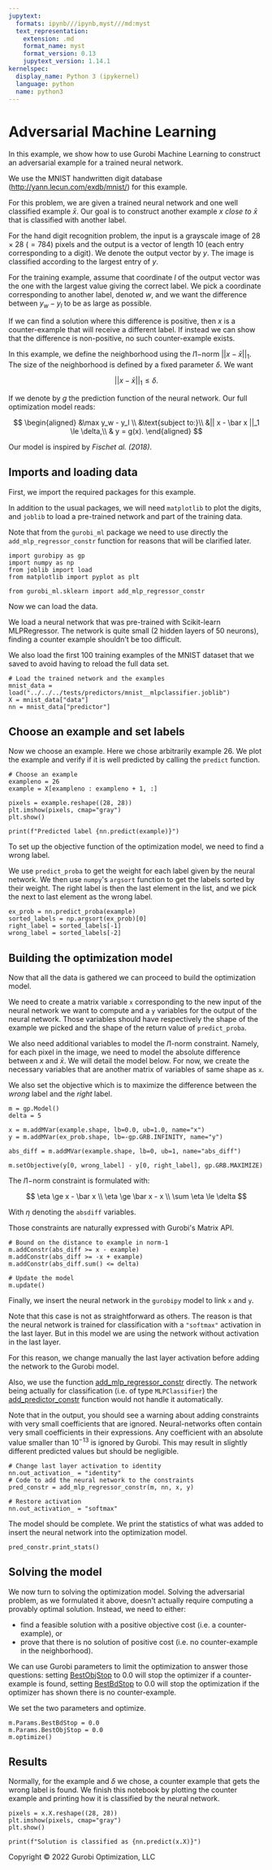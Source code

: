 ```yaml
---
jupytext:
  formats: ipynb///ipynb,myst///md:myst
  text_representation:
    extension: .md
    format_name: myst
    format_version: 0.13
    jupytext_version: 1.14.1
kernelspec:
  display_name: Python 3 (ipykernel)
  language: python
  name: python3
---
```


# Adversarial Machine Learning

In this example, we show how to use Gurobi Machine Learning to construct an adversarial example for a trained neural network.

We use the MNIST handwritten digit database (http://yann.lecun.com/exdb/mnist/) for this example.

For this problem, we are given a trained neural network and one well classified example $\bar x$.
Our goal is to construct another example $x$ _close to_ $\bar x$ that is classified with another label.

For the hand digit recognition problem, the input is a grayscale image of $28 \times 28$ ($=784$) pixels and the output is a vector of length 10 (each entry corresponding to a digit). We denote the output vector by $y$. The image is classified according to the largest entry of $y$.

For the training example, assume that coordinate $l$ of the output vector was the one with the largest value giving the correct label. We pick a coordinate corresponding to another label, denoted $w$, and we want the difference between $y_w - y_l$ to be as large as possible.

If we can find a solution where this difference is positive, then $x$ is a counter-example that will receive a different label. If instead we can show that the difference is non-positive, no such counter-example exists.

In this example, we define the neighborhood using the $l1-$norm $|| x - \bar x ||_1$. The size of the neighborhood is defined by a fixed parameter $\delta$. We want

$$
|| x - \bar x ||_1 \le \delta.
$$

If we denote by $g$ the prediction function of the neural network. Our full optimization model reads:

$$
\begin{aligned}
&\max y_w - y_l \\
&\text{subject to:}\\
&|| x - \bar x ||_1 \le \delta,\\
& y = g(x).
\end{aligned}
$$


Our model is inspired by <cite data-cite="fischetti_jo_2018">Fischet al. (2018)</cite>.

## Imports and loading data

First, we import the required packages for this example.

In addition to the usual packages, we will need `matplotlib` to plot the digits, and `joblib` to load a pre-trained network and part of the training data.

Note that from the `gurobi_ml` package we need to use directly the `add_mlp_regressor_constr` function for reasons that will be clarified later.

```{code-cell}
import gurobipy as gp
import numpy as np
from joblib import load
from matplotlib import pyplot as plt

from gurobi_ml.sklearn import add_mlp_regressor_constr
```

Now we can load the data.

We load a neural network that was pre-trained with Scikit-learn MLPRegressor. The network is quite small (2 hidden layers of 50 neurons), finding a counter example shouldn't be too difficult.

We also load the first 100 training examples of the MNIST dataset that we saved to avoid having to reload the full data set.

```{code-cell}
# Load the trained network and the examples
mnist_data = load("../../../tests/predictors/mnist__mlpclassifier.joblib")
X = mnist_data["data"]
nn = mnist_data["predictor"]
```

## Choose an example and set labels

Now we choose an example. Here we chose arbitrarily example 26.
We plot the example and verify if it is well predicted by calling the `predict` function.

```{code-cell}
# Choose an example
exampleno = 26
example = X[exampleno : exampleno + 1, :]

pixels = example.reshape((28, 28))
plt.imshow(pixels, cmap="gray")
plt.show()

print(f"Predicted label {nn.predict(example)}")
```

To set up the objective function of the optimization model, we need to find a wrong label.

We use `predict_proba` to get the weight for each label given by the neural network.
We then use `numpy`'s `argsort` function to get the labels sorted by their weight.
The right label is then the last element in the list, and we pick the next to last element as the wrong label.

```{code-cell}
ex_prob = nn.predict_proba(example)
sorted_labels = np.argsort(ex_prob)[0]
right_label = sorted_labels[-1]
wrong_label = sorted_labels[-2]
```

## Building the optimization model

Now that all the data is gathered we can proceed to build the optimization model.

We need to create a matrix variable `x` corresponding to the new input of the neural network we want to compute and a `y` variables for the output of the neural network. Those variables should have respectively the shape of the example we picked and the shape of the return value of `predict_proba`.

We also need additional variables to model the $l1$-norm constraint. Namely, for each pixel in the image, we need to model the absolute difference between $x$ and $\bar x$. We will detail the model below. For now, we create the necessary variables that are another matrix of variables of same shape as `x`.

We also set the objective which is to maximize the difference between the _wrong_ label and the _right_ label.

```{code-cell}
m = gp.Model()
delta = 5

x = m.addMVar(example.shape, lb=0.0, ub=1.0, name="x")
y = m.addMVar(ex_prob.shape, lb=-gp.GRB.INFINITY, name="y")

abs_diff = m.addMVar(example.shape, lb=0, ub=1, name="abs_diff")

m.setObjective(y[0, wrong_label] - y[0, right_label], gp.GRB.MAXIMIZE)
```

The $l1-$norm constraint is formulated with:

$$
\eta \ge x - \bar x \\
\eta \ge \bar x - x \\
\sum \eta \le \delta
$$

With $\eta$ denoting the `absdiff` variables.

Those constraints are naturally expressed with Gurobi's Matrix API.

```{code-cell}
# Bound on the distance to example in norm-1
m.addConstr(abs_diff >= x - example)
m.addConstr(abs_diff >= -x + example)
m.addConstr(abs_diff.sum() <= delta)

# Update the model
m.update()
```

Finally, we insert the neural network in the `gurobipy` model to link `x` and `y`.

Note that this case is not as straightforward as others. The reason is that the neural network is trained for classification with a `"softmax"` activation in the last layer. But in this model we are using the network without activation in the last layer.

For this reason, we change manually the last layer activation before adding the network to the Gurobi model.

Also, we use the function [add_mlp_regressor_constr](../api/MlpRegressorConstr.rst#gurobi_ml.sklearn.add_mlp_regressor_constr) directly. The network being actually for classification (i.e. of type `MLPClassifier`) the [add_predictor_constr](../api/AbstractPredictorConstr.rst#gurobi_ml.add_predictor_constr) function would not handle it automatically.

Note that in the output, you should see a warning about adding constraints with very small coefficients that are ignored. Neural-networks often contain very small coefficients in their expressions. Any coefficient with an absolute value smaller than $10^{-13}$ is ignored by Gurobi. This may result in slightly different predicted values but should be negligible.

```{code-cell}
# Change last layer activation to identity
nn.out_activation_ = "identity"
# Code to add the neural network to the constraints
pred_constr = add_mlp_regressor_constr(m, nn, x, y)

# Restore activation
nn.out_activation_ = "softmax"
```

The model should be complete. We print the statistics of what was added to insert the neural network into the optimization model.

```{code-cell}
pred_constr.print_stats()
```

## Solving the model

We now turn to solving the optimization model.
Solving the adversarial problem, as we formulated it above, doesn't actually require computing a provably optimal solution. Instead, we need to either:

   - find a feasible solution with a positive objective cost (i.e. a counter-example), or
   - prove that there is no solution of positive cost (i.e. no counter-example in the neighborhood).

 We can use Gurobi parameters to limit the optimization to answer those questions: setting [BestObjStop](https://www.gurobi.com/documentation/current/refman/bestobjstop.html#parameter:BestObjStop) to 0.0 will stop the optimizer if a counter-example is found, setting [BestBdStop](https://www.gurobi.com/documentation/current/refman/bestobjstop.html#parameter:BestObjStop) to 0.0 will stop the optimization if the optimizer has shown there is no counter-example.

We set the two parameters and optimize.

```{code-cell}
m.Params.BestBdStop = 0.0
m.Params.BestObjStop = 0.0
m.optimize()
```

## Results

Normally, for the example and $\delta$ we chose, a counter example that gets the wrong label is found. We finish this notebook by plotting the counter example and printing how it is classified by the neural network.

```{code-cell}
pixels = x.X.reshape((28, 28))
plt.imshow(pixels, cmap="gray")
plt.show()

print(f"Solution is classified as {nn.predict(x.X)}")
```

Copyright © 2022 Gurobi Optimization, LLC
